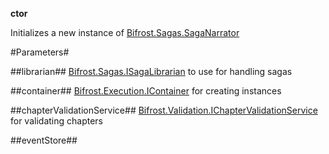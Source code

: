 **ctor**

Initializes a new instance of [Bifrost.Sagas.SagaNarrator](Bifrost.Sagas.SagaNarrator)

#Parameters#


##librarian##
[Bifrost.Sagas.ISagaLibrarian](Bifrost.Sagas.ISagaLibrarian) to use for handling sagas

##container##
[Bifrost.Execution.IContainer](Bifrost.Execution.IContainer) for creating instances

##chapterValidationService##
[Bifrost.Validation.IChapterValidationService](Bifrost.Validation.IChapterValidationService) for validating chapters

##eventStore##

